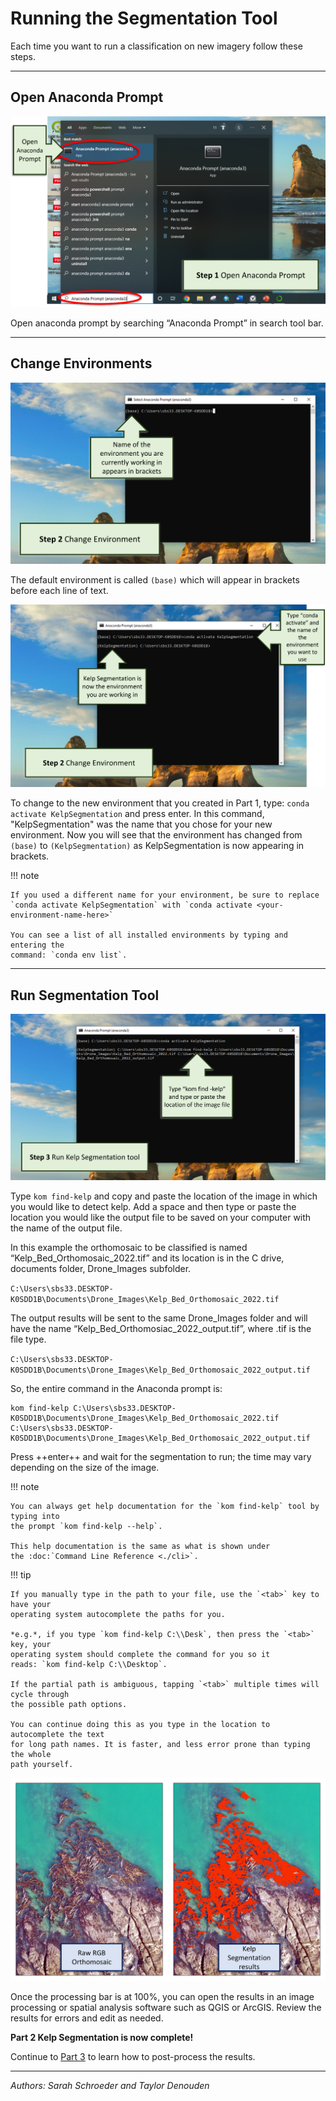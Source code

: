 # Running the Segmentation Tool

Each time you want to run a classification on new imagery follow these steps.

***

## Open Anaconda Prompt

![Open Prompt](images/open_prompt1.png)

Open anaconda prompt by searching “Anaconda Prompt” in search tool bar.

***

## Change Environments

![Change Environments 1](images/change_environments1.png)

The default environment is called `(base)` which will appear in brackets before each
line of text.

![Change Environments 2](images/change_environments2.png)

To change to the new environment that you created in Part 1,
type: `conda activate KelpSegmentation` and press enter.
In this command, "KelpSegmentation" was the name that you chose for your new
environment.
Now you will see that the environment has changed from `(base)` to `(KelpSegmentation)`
as KelpSegmentation is now appearing in brackets.

!!! note

    If you used a different name for your environment, be sure to replace 
    `conda activate KelpSegmentation` with `conda activate <your-environment-name-here>`

    You can see a list of all installed environments by typing and entering the 
    command: `conda env list`.

***

## Run Segmentation Tool

![Run Tool](images/run_tool.png)

Type `kom find-kelp` and copy and paste the location of the image in which you would
like to detect kelp. Add a space
and then type or paste the location you would like the output file to be saved on your
computer with the name of the
output file.

In this example the orthomosaic to be classified is named
“Kelp_Bed_Orthomosaic_2022.tif” and its location is in the C
drive, documents folder, Drone_Images subfolder.

`C:\Users\sbs33.DESKTOP-K0SDD1B\Documents\Drone_Images\Kelp_Bed_Orthomosaic_2022.tif`

The output results will be sent to the same Drone_Images folder and will have the name
“Kelp_Bed_Orthomosiac_2022_output.tif”,
where .tif is the file type.

`C:\Users\sbs33.DESKTOP-K0SDD1B\Documents\Drone_Images\Kelp_Bed_Orthomosaic_2022_output.tif`

So, the entire command in the Anaconda prompt is:

```console
kom find-kelp C:\Users\sbs33.DESKTOP-K0SDD1B\Documents\Drone_Images\Kelp_Bed_Orthomosaic_2022.tif C:\Users\sbs33.DESKTOP-K0SDD1B\Documents\Drone_Images\Kelp_Bed_Orthomosaic_2022_output.tif
```

Press ++enter++ and wait for the segmentation to run; the time may vary depending on the
size of the image.

!!! note

    You can always get help documentation for the `kom find-kelp` tool by typing into 
    the prompt `kom find-kelp --help`.

    This help documentation is the same as what is shown under 
    the :doc:`Command Line Reference <./cli>`.

!!! tip

    If you manually type in the path to your file, use the `<tab>` key to have your 
    operating system autocomplete the paths for you.

    *e.g.*, if you type `kom find-kelp C:\\Desk`, then press the `<tab>` key, your 
    operating system should complete the command for you so it 
    reads: `kom find-kelp C:\\Desktop`.

    If the partial path is ambiguous, tapping `<tab>` multiple times will cycle through 
    the possible path options.

    You can continue doing this as you type in the location to autocomplete the text 
    for long path names. It is faster, and less error prone than typing the whole 
    path yourself.

![Complete Segmentation](images/complete_segmentation.png)

Once the processing bar is at 100%, you can open the results in an image processing or
spatial analysis software such as QGIS or ArcGIS. Review the results for errors and edit
as needed.

**Part 2 Kelp Segmentation is now complete!**

Continue to [Part 3](./post_processing.md) to learn how to post-process the results.
***

*Authors: Sarah Schroeder and Taylor Denouden*
